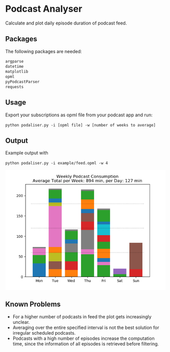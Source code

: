 # Podcast Analyser

Calculate and plot daily episode duration of podcast feed.

## Packages
The following packages are needed:
```
argparse
datetime
matplotlib
opml
pyPodcastParser
requests
```

## Usage

Export your subscriptions as opml file from your podcast app and run:

`python podaliser.py -i [opml file] -w [number of weeks to average]`

## Output

Example output with 

`python podaliser.py -i example/feed.opml -w 4`

![Example output](example/figure.png?raw=true "Example output")

## Known Problems

* For a higher number of podcasts in feed the plot gets increasingly unclear.
* Averaging over the entire specified interval is not the best solution for irregular scheduled podcasts.
* Podcasts with a high number of episodes increase the computation time, since the information of all episodes is retrieved before filtering.
